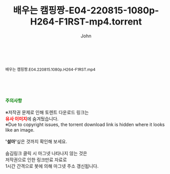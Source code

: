 ﻿---
layout: post
title:  "배우는 캠핑짱-E04-220815-1080p-H264-F1RST-mp4.torrent"
author: John
categories: [ 방송/음악 ]
tags: [  ]
image:  
description: "배우는 캠핑짱-E04-220815-1080p-H264-F1RST-mp4 torrent 정보 공유"
toc: true
toc_sticky: true
---

<br>
<div class="view-img">
<a class="view_image" href="http://torrentmobile61.com/bbs/view_image.php?fn=%2Fdata%2Ffile%2Fmusic%2F469717521_RpIXHiPc_055fe52dc661404d9dce1752102a86ca060a8011.jpg" target="_blank"><img alt="" class="img-tag" content="http://torrentmobile61.com/data/file/music/469717521_RpIXHiPc_055fe52dc661404d9dce1752102a86ca060a8011.jpg" itemprop="image" src="http://torrentmobile61.com/data/file/music/thumb-469717521_RpIXHiPc_055fe52dc661404d9dce1752102a86ca060a8011_835x2212.jpg"/></a></div><div class="view-content" itemprop="description">
<p><span style="font-size:12px;">배우는 캠핑짱.E04.220815.1080p.H264-F1RST.mp4</span> </p> </div>
    
<br><br><br>
<p data-ke-size="size16"><b><span style="color: green;">주의사항</span></b><br /><br />※저작권 문제로 인해 토렌트 다운로드 링크는<br /><b><span style="color: red;">유사 이미지</span></b>에 숨겨뒀습니다.<br />※Due to copyright issues, the torrent download link is hidden where it looks like an image.<br /><br /><b>'설마'</b>싶은 것까지 확인해 보세요.<br /><br />숨김링크 클릭 시 마그넷 나타나지 않는 것은<br />저작권으로 인한 링크만료 자료로<br />1시간 간격으로 봇에 의해 마그넷 주소 갱신됩니다.</p>
